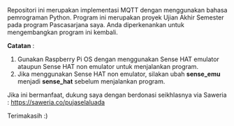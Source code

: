 Repositori ini merupakan implementasi MQTT dengan menggunakan bahasa pemrograman Python. Program ini merupakan proyek Ujian Akhir Semester pada program Pascasarjana saya. Anda diperkenankan untuk mengembangkan program ini kembali.

**Catatan** : 
  1. Gunakan Raspberry Pi OS dengan menggunakan Sense HAT emulator ataupun Sense HAT non emulator untuk menjalankan program.
  2. Jika menggunakan Sense HAT non emulator, silakan ubah **sense_emu** menjadi **sense_hat** sebelum menjalankan program.

Jika ini bermanfaat, dukung saya dengan berdonasi seikhlasnya via Saweria : https://saweria.co/pujaselaluada

Terimakasih :)
